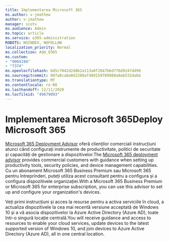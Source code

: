 ```yaml
---
title: Implementarea Microsoft 365
ms.author: v-jmathew
author: v-jmathew
manager: scotv
ms.audience: Admin
ms.topic: article
ms.service: o365-administration
ROBOTS: NOINDEX, NOFOLLOW
localization_priority: Normal
ms.collection: Adm_O365
ms.custom:
- "9004194"
- "7374"
ms.openlocfilehash: 6d5c7042d2d8b2a113a8f2047b6d776d9247dd99
ms.sourcegitcommit: 097a8cabe0d2280af489159789988a0ab532dabb
ms.translationtype: MT
ms.contentlocale: ro-RO
ms.lasthandoff: 12/11/2020
ms.locfileid: "49679893"
---
```

# <a name="deploy-microsoft-365"></a><span data-ttu-id="0cf03-102">Implementarea Microsoft 365</span><span class="sxs-lookup"><span data-stu-id="0cf03-102">Deploy Microsoft 365</span></span>

<span data-ttu-id="0cf03-103">[Microsoft 365 Deployment Advisor](https://go.microsoft.com/fwlink/?linkid=2072646) oferă clienților comerciali instrucțiuni atunci când configurați instrumente de productivitate, politici de securitate și capacități de gestionare a dispozitivelor.</span><span class="sxs-lookup"><span data-stu-id="0cf03-103">The [Microsoft 365 deployment advisor](https://go.microsoft.com/fwlink/?linkid=2072646) provides commercial customers with guidance when setting up productivity tools, security policies, and device management capabilities.</span></span> <span data-ttu-id="0cf03-104">Cu un abonament Microsoft 365 Business Premium sau Microsoft 365 pentru întreprinderi, puteți utiliza acest consultant pentru a configura și a configura dispozitivele organizației.</span><span class="sxs-lookup"><span data-stu-id="0cf03-104">With a Microsoft 365 Business Premium or Microsoft 365 for enterprise subscription, you can use this advisor to set up and configure your organization's devices.</span></span>

<span data-ttu-id="0cf03-105">Veți primi instrucțiuni și acces la resurse pentru a activa serviciile în cloud, a actualiza dispozitivele la cea mai recentă versiune acceptată de Windows 10 și a vă asocia dispozitivelor la Azure Active Directory (Azure AD), toate într-o singură locație centrală.</span><span class="sxs-lookup"><span data-stu-id="0cf03-105">You will receive guidance and access to resources to enable your cloud services, update devices to the latest supported version of Windows 10, and join devices to Azure Active Directory (Azure AD), all in one central location.</span></span>

